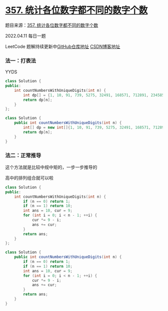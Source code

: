 # [357. 统计各位数字都不同的数字个数](https://leetcode-cn.com/problems/count-numbers-with-unique-digits/)

题目来源：[357. 统计各位数字都不同的数字个数](https://leetcode-cn.com/problems/count-numbers-with-unique-digits/)

2022.04.11 每日一题

LeetCode 题解持续更新中[GitHub仓库地址](https://github.com/SleepingXiaoming/LeetCode-Problem-Solution.git) [CSDN博客地址](https://blog.csdn.net/qq_46176960/category_11617162.html)

### 法一：打表法

YYDS

```C++ [ ]
class Solution {
public:
    int countNumbersWithUniqueDigits(int n) {
        int dp[] = {1, 10, 91, 739, 5275, 32491, 168571, 712891, 2345851};
        return dp[n];
    }
};
```

```Java [ ]
class Solution {
    public int countNumbersWithUniqueDigits(int n) {
        int[] dp = new int[]{1, 10, 91, 739, 5275, 32491, 168571, 712891, 2345851};
        return dp[n];
    }
}
```

### 法二：正常推导

这个方法就是比较中规中矩的，一步一步推导的

高中的排列组合就可以啦

```C++ [ ]
class Solution {
public:
    int countNumbersWithUniqueDigits(int n) {
        if (n == 0) return 1;
        if (n == 1) return 10;
        int ans = 10, cur = 9;
        for (int i = 0; i < n - 1; ++i) {
            cur *= 9 - i;
            ans += cur;
        }
        return ans;
    }
};
```

```Java [ ]
class Solution {
	public int countNumbersWithUniqueDigits(int n) {
        if (n == 0) return 1;
        if (n == 1) return 10;
        int ans = 10, cur = 9;
        for (int i = 0; i < n - 1; ++i) {
            cur *= 9 - i;
            ans += cur;
        }
        return ans;
    }
}
```

